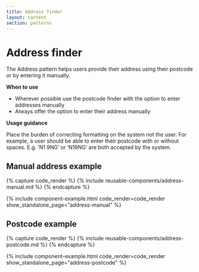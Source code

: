 ```yaml
---
title: Address finder
layout: content
section: patterns
---
```


# Address finder

The Address pattern helps users provide their address using their postcode or by entering it manually. 

**When to use**

- Wherever possible use the postcode finder with the option to enter addresses manually
- Always offer the option to enter their address manually

**Usage guidance**

Place the burden of correcting formatting on the system not the user. For example, a user should be able to enter their postcode with or without spaces. E.g. ‘N1 9NG’ or ‘N19NG’ are both accepted by the system.


## Manual address example

{% capture code_render %}
  {% include reusable-components/address-manual.md %}
{% endcapture %}

{% include component-example.html code_render=code_render show_standalone_page="address-manual" %}

## Postcode example

{% capture code_render %}
  {% include reusable-components/address-postcode.md %}
{% endcapture %}

{% include component-example.html code_render=code_render show_standalone_page="address-postcode" %}
